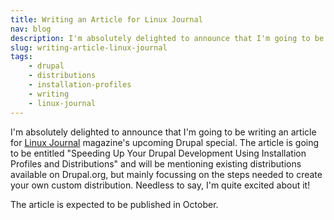 ```yaml
---
title: Writing an Article for Linux Journal
nav: blog
description: I'm absolutely delighted to announce that I'm going to be writing an article for Linux Journal magazine's upcoming Drupal special.
slug: writing-article-linux-journal
tags:
    - drupal
    - distributions
    - installation-profiles
    - writing
    - linux-journal
---
```

I'm absolutely delighted to announce that I'm going to be writing an article for [Linux Journal](http://www.linuxjournal.com) magazine's upcoming Drupal special. The article is going to be entitled "Speeding Up Your Drupal Development Using Installation Profiles and Distributions" and will be mentioning existing distributions available on Drupal.org, but mainly focussing on the steps needed to create your own custom distribution. Needless to say, I'm quite excited about it!

The article is expected to be published in October.